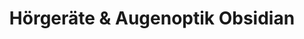 ---
title: "Hörgeräte & Augenoptik Obsidian"
url: /wittstock-dosse/hoergeraete-und-augenoptik-obsidian/
shop: Hörgeräte
---
